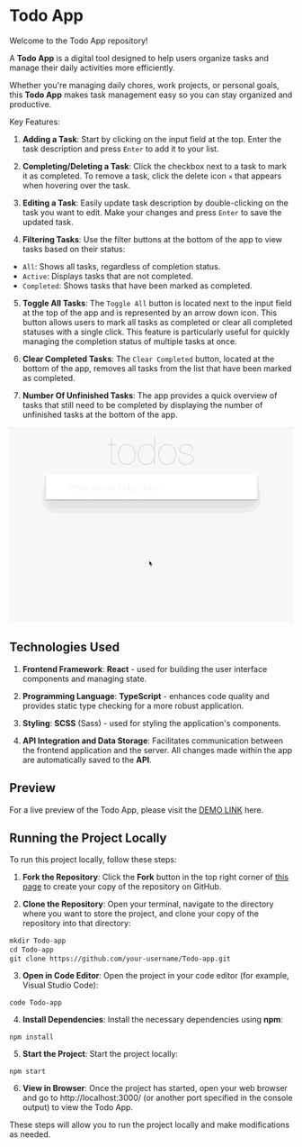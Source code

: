 # Todo App

Welcome to the Todo App repository!

A **Todo App** is a digital tool designed to help users organize tasks and manage their daily activities more efficiently.

Whether you're managing daily chores, work projects, or personal goals, this **Todo App** makes task management easy so you can stay organized and productive.

Key Features:

1. **Adding a Task**: Start by clicking on the input field at the top. Enter the task description and press `Enter` to add it to your list.

2. **Completing/Deleting a Task**: Click the checkbox next to a task to mark it as completed. To remove a task, click the delete icon `✕` that appears when hovering over the task.

3. **Editing a Task**: Easily update task description by double-clicking on the task you want to edit. Make your changes and press `Enter` to save the updated task.

4. **Filtering Tasks**: Use the filter buttons at the bottom of the app to view tasks based on their status:

- `All`: Shows all tasks, regardless of completion status.
- `Active`: Displays tasks that are not completed.
- `Completed`: Shows tasks that have been marked as completed.

5. **Toggle All Tasks**: The `Toggle All` button is located next to the input field at the top of the app and is represented by an arrow down icon. This button allows users to mark all tasks as completed or clear all completed statuses with a single click. This feature is particularly useful for quickly managing the completion status of multiple tasks at once.

6. **Clear Completed Tasks**: The `Clear Completed` button, located at the bottom of the app, removes all tasks from the list that have been marked as completed.

7. **Number Of Unfinished Tasks**: The app provides a quick overview of tasks that still need to be completed by displaying the number of unfinished tasks at the bottom of the app.

![Preview](./public/images/todoapp.gif)

## Technologies Used

1. **Frontend Framework**: **React** - used for building the user interface components and managing state.

2. **Programming Language**: **TypeScript** - enhances code quality and provides static type checking for a more robust application.

3. **Styling**: **SCSS** (Sass) - used for styling the application's components.

4. **API Integration and Data Storage**: Facilitates communication between the frontend application and the server. All changes made within the app are automatically saved to the **API**.

## Preview

For a live preview of the Todo App, please visit the [DEMO LINK](https://yuriiyepikhov.github.io/Todo-app/) here.

## Running the Project Locally

To run this project locally, follow these steps:

1. **Fork the Repository**: Click the **Fork** button in the top right corner of [this page](https://github.com/yuriiyepikhov/Todo-app) to create your copy of the repository on GitHub.

2. **Clone the Repository**: Open your terminal, navigate to the directory where you want to store the project, and clone your copy of the repository into that directory:

```
mkdir Todo-app
cd Todo-app
git clone https://github.com/your-username/Todo-app.git
```

3. **Open in Code Editor**: Open the project in your code editor (for example, Visual Studio Code):

```
code Todo-app
```

4. **Install Dependencies**: Install the necessary dependencies using **npm**:

```
npm install
```

5. **Start the Project**: Start the project locally:

```
npm start
```

6. **View in Browser**: Once the project has started, open your web browser and go to http://localhost:3000/ (or another port specified in the console output) to view the Todo App.

These steps will allow you to run the project locally and make modifications as needed.
